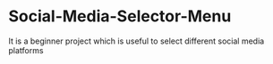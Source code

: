 # Social-Media-Selector-Menu
It is a beginner project which is useful to select different social media platforms
